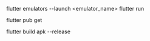 flutter emulators --launch <emulator_name>
flutter run

flutter pub get

flutter build apk --release
